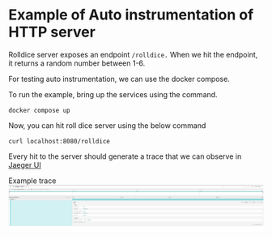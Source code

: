 # Example of Auto instrumentation of HTTP server

Rolldice server exposes an endpoint `/rolldice.` When we hit the endpoint, it returns a random number between 1-6. 

For testing auto instrumentation, we can use the docker compose. 

To run the example, bring up the services using the command.

```
docker compose up 
```

Now, you can hit roll dice server using the below command
```
curl localhost:8080/rolldice
```
Every hit to the server should generate a trace that we can observe in [Jaeger UI](http://localhost:16686/)

Example trace ![Image](jaeger.jpg)
